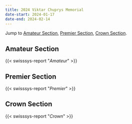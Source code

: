 ```yaml
---
title: 2024 Viktar Chuprys Memorial
date-start: 2024-01-17
date-end: 2024-02-14
---
```


Jump to [Amateur Section](#amateur-section), [Premier Section](#premier-section),
[Crown Section](#crown-section).

## Amateur Section
{{< swisssys-report "*Amateur*" >}}

## Premier Section
{{< swisssys-report "*Premier*" >}}

## Crown Section
{{< swisssys-report "*Crown*" >}}


